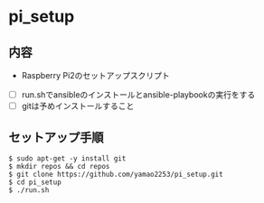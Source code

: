 # pi_setup

## 内容
* Raspberry Pi2のセットアップスクリプト
- [ ] run.shでansibleのインストールとansible-playbookの実行をする
- [ ] gitは予めインストールすること

## セットアップ手順
```
$ sudo apt-get -y install git
$ mkdir repos && cd repos
$ git clone https://github.com/yamao2253/pi_setup.git
$ cd pi_setup
$ ./run.sh
```
